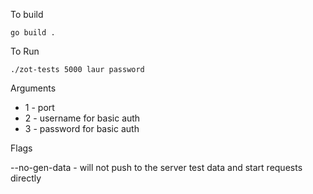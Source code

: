 To build 

`go build .`

To Run

`./zot-tests 5000 laur password`

Arguments

- 1 - port
- 2 - username for basic auth
- 3 - password for basic auth

Flags

--no-gen-data - will not push to the server test data and start requests directly
